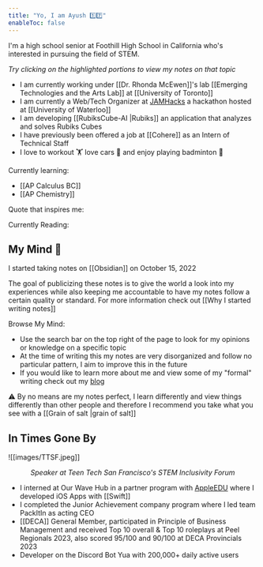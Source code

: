 ```yaml
---
title: "Yo, I am Ayush 1️⃣7️⃣" 
enableToc: false
---
```


I'm a high school senior at Foothill High School in California who's interested in pursuing the field of STEM. 

*Try clicking on the highlighted portions to view my notes on that topic*

- I am currently working under [[Dr. Rhonda McEwen]]'s lab [[Emerging Technologies and the Arts Lab]] at [[University of Toronto]]
- I am currently a Web/Tech Organizer at [JAMHacks](https://www.jamhacks.ca) a hackathon hosted at [[University of Waterloo]]
- I am developing [[RubiksCube-AI |Rubiks]] an application that analyzes and solves Rubiks Cubes
- I have previously been offered a job at [[Cohere]] as an Intern of Technical Staff
- I love to workout 🏋️ love cars 🚗 and enjoy playing badminton 🏸

Currently learning:
- [[AP Calculus BC]]
- [[AP Chemistry]]

Quote that inspires me:

Currently Reading:

## My Mind 🧠

I started taking notes on [[Obsidian]] on October 15, 2022 

The goal of publicizing these notes is to give the world a look into my experiences while also keeping me accountable to have my notes follow a certain quality or standard. For more information check out [[Why I started writing notes]]

Browse My Mind:

- Use the search bar on the top right of the page to look for my opinions or knowledge on a specific topic
- At the time of writing this my notes are very disorganized and follow no particular pattern, I aim to improve this in the future
- If you would like to learn more about me and view some of my "formal" writing check out my [blog](https://medium.com/@ayushrgarg)

⚠️ By no means are my notes perfect, I learn differently and view things differently than other people and therefore I recommend you take what you see with a [[Grain of salt |grain of salt]] 

## In Times Gone By

![[images/TTSF.jpeg]]
<center><i><p>Speaker at Teen Tech San Francisco's STEM Inclusivity Forum</p></i></center>


- I interned at Our Wave Hub in a partner program with [AppleEDU](https://twitter.com/AppleEDU) where I developed iOS Apps with [[Swift]]
- I completed the Junior Achievement company program where I led team PackItIn as acting CEO
- [[DECA]] General Member, participated in Principle of Business Management and received Top 10 overall & Top 10 roleplays at Peel Regionals 2023, also scored 95/100 and 90/100 at DECA Provincials 2023
- Developer on the Discord Bot Yua with 200,000+ daily active users

